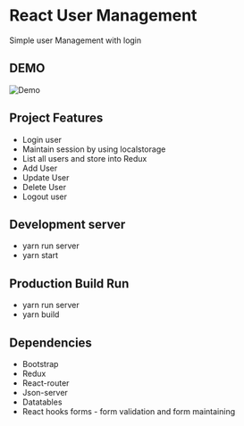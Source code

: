 # React User Management

Simple user Management with login

## DEMO

![Demo](../master/demo.gif)

## Project Features

- Login user
- Maintain session by using localstorage
- List all users and store into Redux
- Add User
- Update User
- Delete User
- Logout user

## Development server

- yarn run server
- yarn start

## Production Build Run

- yarn run server
- yarn build

## Dependencies

- Bootstrap
- Redux
- React-router
- Json-server
- Datatables
- React hooks forms - form validation and form maintaining
